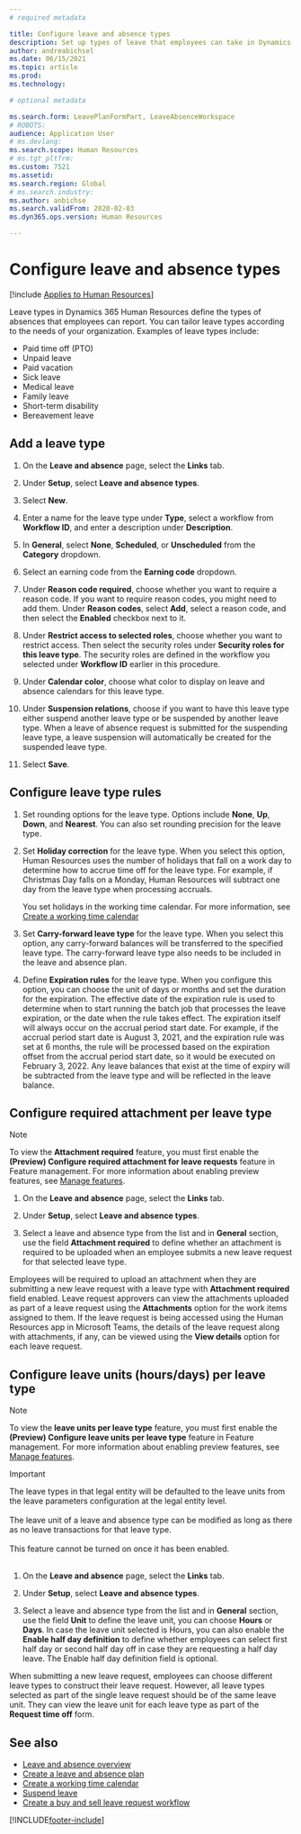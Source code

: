```yaml
---
# required metadata

title: Configure leave and absence types
description: Set up types of leave that employees can take in Dynamics 365 Human Resources.
author: andreabichsel
ms.date: 06/15/2021
ms.topic: article
ms.prod: 
ms.technology: 

# optional metadata

ms.search.form: LeavePlanFormPart, LeaveAbsenceWorkspace
# ROBOTS: 
audience: Application User
# ms.devlang: 
ms.search.scope: Human Resources
# ms.tgt_pltfrm: 
ms.custom: 7521
ms.assetid: 
ms.search.region: Global
# ms.search.industry: 
ms.author: anbichse
ms.search.validFrom: 2020-02-03
ms.dyn365.ops.version: Human Resources

---
```


# Configure leave and absence types

[!include [Applies to Human Resources](../includes/applies-to-hr.md)]

Leave types in Dynamics 365 Human Resources define the types of absences that employees can report. You can tailor leave types according to the needs of your organization. Examples of leave types include:

- Paid time off (PTO)
- Unpaid leave
- Paid vacation
- Sick leave
- Medical leave
- Family leave
- Short-term disability
- Bereavement leave

## Add a leave type

1. On the **Leave and absence** page, select the **Links** tab.

2. Under **Setup**, select **Leave and absence types**.

3. Select **New**.

4. Enter a name for the leave type under **Type**, select a workflow from **Workflow ID**, and enter a description under **Description**.

5. In **General**, select **None**, **Scheduled**, or **Unscheduled** from the **Category** dropdown.

6. Select an earning code from the **Earning code** dropdown.

7. Under **Reason code required**, choose whether you want to require a reason code. If you want to require reason codes, you might need to add them. Under **Reason codes**, select **Add**, select a reason code, and then select the **Enabled** checkbox next to it.

8. Under **Restrict access to selected roles**, choose whether you want to restrict access. Then select the security roles under **Security roles for this leave type**. The security roles are defined in the workflow you selected under **Workflow ID** earlier in this procedure.

9. Under **Calendar color**, choose what color to display on leave and absence calendars for this leave type. 

10. Under **Suspension relations**, choose if you want to have this leave type either suspend another leave type or be suspended by another leave type. When a leave of absence request is submitted for the suspending leave type, a leave suspension will automatically be created for the suspended leave type. 

10. Select **Save**.

## Configure leave type rules

1. Set rounding options for the leave type. Options include **None**, **Up**, **Down**, and **Nearest**. You can also set rounding precision for the leave type.

2. Set **Holiday correction** for the leave type. When you select this option, Human Resources uses the number of holidays that fall on a work day to determine how to accrue time off for the leave type. For example, if Christmas Day falls on a Monday, Human Resources will subtract one day from the leave type when processing accruals.

   You set holidays in the working time calendar. For more information, see [Create a working time calendar](hr-leave-and-absence-working-time-calendar.md)
   
 3. Set **Carry-forward leave type** for the leave type. When you select this option, any carry-forward balances will be transferred to the specified leave type. The carry-forward leave type also needs to be included in the leave and absence plan. 
 
4. Define **Expiration rules** for the leave type. When you configure this option, you can choose the unit of days or months and set the duration for the expiration. The effective date of the expiration rule is used to determine when to start running the batch job that processes the leave expiration, or the date when the rule takes effect. The expiration itself will always occur on the accrual period start date. For example, if the accrual period start date is August 3, 2021, and the expiration rule was set at 6 months, the rule will be processed based on the expiration offset from the accrual period start date, so it would be executed on February 3, 2022. Any leave balances that exist at the time of expiry will be subtracted from the leave type and will be reflected in the leave balance.
 
## Configure required attachment per leave type

> [!NOTE]
> To view the **Attachment required** feature, you must first enable the **(Preview) Configure required attachment for leave requests** feature in Feature management. For more information about enabling preview features, see [Manage features](hr-admin-manage-features.md).<br>

1. On the **Leave and absence** page, select the **Links** tab.

2. Under **Setup**, select **Leave and absence types**.

3. Select a leave and absence type from the list and in **General** section, use the field **Attachment required** to define whether an attachment is required to be uploaded when an employee submits a new leave request for that selected leave type. 

Employees will be required to upload an attachment when they are submitting a new leave request with a leave type with **Attachment required** field enabled. Leave request approvers can view the attachments uploaded as part of a leave request using the **Attachments** option for the work items assigned to them. If the leave request is being accessed using the Human Resources app in Microsoft Teams, the details of the leave request along with attachments, if any, can be viewed using the **View details** option for each leave request.

## Configure leave units (hours/days) per leave type

> [!NOTE]
> To view the **leave units per leave type** feature, you must first enable the **(Preview) Configure leave units per leave type** feature in Feature management. For more information about enabling preview features, see [Manage features](hr-admin-manage-features.md).<br>

>[!IMPORTANT]
>The leave types in that legal entity will be defaulted to the leave units from the leave parameters configuration at the legal entity level.<br><br>
>The leave unit of a leave and absence type can be modified as long as there as no leave transactions for that leave type.<br><br>
>This feature cannot be turned on once it has been enabled. <br><br>

1. On the **Leave and absence** page, select the **Links** tab.

2. Under **Setup**, select **Leave and absence types**.

3. Select a leave and absence type from the list and in **General** section, use the field **Unit** to define the leave unit, you can choose **Hours** or **Days**. In case the leave unit selected is Hours, you can also enable the **Enable half day definition** to define whether employees can select first half day or second half day off in case they are requesting a half day leave. The Enable half day definition field is optional.

When submitting a new leave request, employees can choose different leave types to construct their leave request. However, all leave types selected as part of the single leave request should be of the same leave unit. They can view the leave unit for each leave type as part of the **Request time off** form.

## See also

- [Leave and absence overview](hr-leave-and-absence-overview.md)
- [Create a leave and absence plan](hr-leave-and-absence-plans.md)
- [Create a working time calendar](hr-leave-and-absence-working-time-calendar.md)
- [Suspend leave](hr-leave-and-absence-suspend-leave.md)
- [Create a buy and sell leave request workflow](hr-leave-and-absence-buy-sell-workflow.md)



[!INCLUDE[footer-include](../includes/footer-banner.md)]
